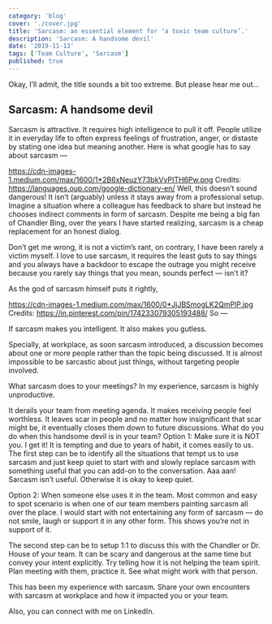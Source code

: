 ```yaml
---
category: 'blog'
cover: './cover.jpg'
title: 'Sarcasm: an essential element for ‘a toxic team culture’.'
description: 'Sarcasm: A handsome devil'
date: '2019-11-13'
tags: ['Team Culture', 'Sarcasm']
published: true
---
```


Okay, I’ll admit, the title sounds a bit too extreme. But please hear me out…

## Sarcasm: A handsome devil


Sarcasm is attractive. It requires high intelligence to pull it off. People utilize it in everyday life to often express feelings of frustration, anger, or distaste by stating one idea but meaning another. Here is what google has to say about sarcasm —

https://cdn-images-1.medium.com/max/1600/1*2B6xNeuzY73bkVvPITH6Pw.png
Credits: https://languages.oup.com/google-dictionary-en/
Well, this doesn’t sound dangerous! It isn’t (arguably) unless it stays away from a professional setup. Imagine a situation where a colleague has feedback to share but instead he chooses indirect comments in form of sarcasm. Despite me being a big fan of Chandler Bing, over the years I have started realizing, sarcasm is a cheap replacement for an honest dialog.

Don’t get me wrong, it is not a victim’s rant, on contrary, I have been rarely a victim myself. I love to use sarcasm, it requires the least guts to say things and you always have a backdoor to escape the outrage you might receive because you rarely say things that you mean, sounds perfect — isn’t it?

As the god of sarcasm himself puts it rightly,

https://cdn-images-1.medium.com/max/1600/0*JjJBSmogLK2QmPlP.jpg
Credits: https://in.pinterest.com/pin/174233079305193488/
So —

If sarcasm makes you intelligent. It also makes you gutless.

Specially, at workplace, as soon sarcasm introduced, a discussion becomes about one or more people rather than the topic being discussed. It is almost impossible to be sarcastic about just things, without targeting people involved.

What sarcasm does to your meetings?
In my experience, sarcasm is highly unproductive.

It derails your team from meeting agenda.
It makes receiving people feel worthless.
It leaves scar in people and no matter how insignificant that scar might be, it eventually closes them down to future discussions.
What do you do when this handsome devil is in your team?
Option 1: Make sure it is NOT you.
I get it! It is tempting and due to years of habit, it comes easily to us. The first step can be to identify all the situations that tempt us to use sarcasm and just keep quiet to start with and slowly replace sarcasm with something useful that you can add-on to the conversation. Aaa aan! Sarcasm isn’t useful. Otherwise it is okay to keep quiet.

Option 2: When someone else uses it in the team.
Most common and easy to spot scenario is when one of our team members painting sarcasm all over the place. I would start with not entertaining any form of sarcasm — do not smile, laugh or support it in any other form. This shows you’re not in support of it.

The second step can be to setup 1:1 to discuss this with the Chandler or Dr. House of your team. It can be scary and dangerous at the same time but convey your intent explicitly. Try telling how it is not helping the team spirit. Plan meeting with them, practice it. See what might work with that person.

This has been my experience with sarcasm. Share your own encounters with sarcasm at workplace and how it impacted you or your team.

Also, you can connect with me on LinkedIn.
